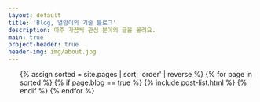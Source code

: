 ```yaml
---
layout: default
title: 'Blog, 열암이의 기술 블로그'
description: 아주 가끔씩 관심 분야의 글을 올려요.
main: true
project-header: true
header-img: img/about.jpg
---
```


<ul class="catalogue">
{% assign sorted = site.pages | sort: 'order' | reverse %}
{% for page in sorted %}
{% if page.blog == true %}
{% include post-list.html %}
{% endif %}
{% endfor %}
</ul>
